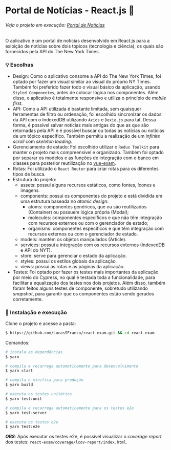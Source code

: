 # Portal de Notícias - React.js 📰

###### Veja o projeto em execução: [Portal de Notícias](https://brave-engelbart-cb0aae.netlify.app/) 

O aplicativo é um portal de notícias desenvolvido em React.js para a exibição de notícias sobre dois tópicos (tecnologia e ciência), os quais são fornecidos pela API do The New York Times.

### 💡 Escolhas
- Design: Como o aplicativo consome a API do The New York Times, foi optado por fazer um visual similar ao visual do próprio NY Times. Também foi preferido fazer todo o visual básico da aplicação, usando `Styled Componentes`, antes de colocar lógica nos componentes. Além disso, o aplicativo é totalmente responsivo e utiliza o princípio de _mobile first_.
- API: Como a API utilizada é bastante limitada, sem quaisquer ferramentas de filtro ou ordenação, foi escolhido sincronizar os dados da API com o IndexedDB utilizando `Axios` e `Dexie.js` para tal. Dessa forma, é possível salvar notícias mais antigas do que as que são retornadas pela API e é possível buscar ou todas as notícias ou notícias de um tópico específico. Também permitiu a realização de um _infinite scroll_ com _skeleton loading_.   
- Gerenciamento de estado: Foi escolhido utilizar o `Redux Toolkit` para manter o projeto mais compreensível e organizado. Também foi optado por separar os modelos e as funções de integração com o banco em classes para posterior reutilização no [vue-exam](https://github.com/LucasSFranco/vue-exam.git).
- Rotas: Foi utilizado o `React Router` para criar rotas para os diferentes tipos de busca.
- Estrutura do projeto:
  - assets: possui alguns recursos estáticos, como fontes, ícones e imagens.
  - components: possui os componentes do projeto e está dividida em uma estrutura baseada no _atomic design_:
    - atoms: componentes genéricos, que ou são reutilizados (Container) ou possuem lógica própria (Modal);
    - molecules: componentes específicos e que não têm integração com recursos externos ou com o gerenciador de estado;
    - organisms: componentes específicos e que têm integração com recursos externos ou com o gerenciador de estado.
  - models: mantém os objetos manipulados (Article).
  - services: possui a integração com os recursos externos (IndexedDB e API do NYT).
  - store: serve para gerenciar o estado da aplicação. 
  - styles: possui os estilos globais da aplicação.
  - views: possui as rotas e as páginas da aplicação.
- Testes: Foi optado por fazer os testes mais importantes da aplicação por meio do Cypress, no qual é testada toda a funcionalidade, para facilitar a equalização dos testes nos dois projetos. Além disso, também foram feitos alguns testes de componente, sobretudo utilizando _snapshot_, para garantir que os componentes estão sendo gerados corretamente.
  
### 🔧 Instalação e execução
Clone o projeto e acesse a pasta:
```bash
$ https://github.com/LucasSFranco/react-exam.git && cd react-exam
```

Comandos:
```bash
# instala as dependências
$ yarn

# compila e recarrega automaticamente para desenvolvimento
$ yarn start

# compila e minifica para produção
$ yarn build

# executa os testes unitários
$ yarn test:unit

# compila e recarrega automaticamente para os testes e2e
$ yarn test-server

# executa os testes e2e
$ yarn test:e2e
```
___OBS___: Após executar os testes e2e, é possível visualizar o _coverage report_ dos testes: `react-exam/coverage/lcov-report/index.html`.


